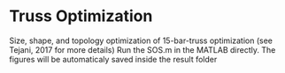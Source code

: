 # Truss Optimization

Size, shape, and topology optimization of 15-bar-truss optimization (see Tejani, 2017 for more details)
Run the SOS.m in the MATLAB directly. 
The figures will be automaticaly saved inside the result folder
